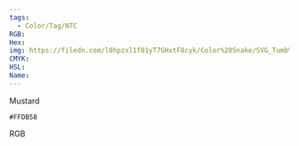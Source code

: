 ```yaml
---
tags:
  - Color/Tag/NTC
RGB:
Hex:
img: https://filedn.com/l0hpzxl1f01yT7GHxtF8cyk/Color%20Snake/SVG_Tumb%20Mass%20No%20Name/FFDB58.svg
CMYK:
HSL:
Name:
---
```

Mustard
```palette
#FFDB58
```
RGB
